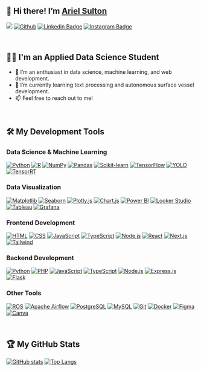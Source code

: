 ## 👋 Hi there! I’m [Ariel Sulton](https://github.com/ArielSulton)

![](https://visitor-badge.laobi.icu/badge?page_id=ArielSulton.ArielSulton)
[![Github](https://img.shields.io/github/followers/ArielSulton?label=Follow&style=social)](https://github.com/ArielSulton)
[![Linkedin Badge](https://img.shields.io/badge/-LinkedIn-blue?style=flat-square&logo=Linkedin&logoColor=white&link=https://www.linkedin.com/in/arielsulton/)](https://www.linkedin.com/in/arielsulton/)
[![Instagram Badge](https://img.shields.io/badge/-Instagram-blue?style=flat-square&logo=instagram&logoColor=white&link=https://www.instagram.com/arielsulton/)](https://www.instagram.com/arielsulton/)

<br />

## 🧑‍💻 I'm an Applied Data Science Student
- 👀 I’m an enthusiast in data science, machine learning, and web development.
- 🌱 I’m currently learning text processing and autonomous surface vessel development.
- 📫 Feel free to reach out to me!

<br />

## 🛠️ My Development Tools

### Data Science & Machine Learning
[![Python](https://img.shields.io/badge/-Python-black?style=flat&logo=Python)](https://github.com/ArielSulton?tab=repositories&language=python)
[![R](https://img.shields.io/badge/-R-black?style=flat&logo=R)](https://github.com/ArielSulton?tab=repositories)
[![NumPy](https://img.shields.io/badge/-NumPy-black?style=flat&logo=numpy)](https://github.com/ArielSulton?tab=repositories)
[![Pandas](https://img.shields.io/badge/-Pandas-black?style=flat&logo=pandas)](https://github.com/ArielSulton?tab=repositories)
[![Scikit-learn](https://img.shields.io/badge/-Scikit--learn-black?style=flat&logo=scikit-learn)](https://github.com/ArielSulton?tab=repositories)
[![TensorFlow](https://img.shields.io/badge/-TensorFlow-black?style=flat&logo=tensorflow)](https://github.com/ArielSulton?tab=repositories)
[![YOLO](https://img.shields.io/badge/-YOLO-black?style=flat&logo=pytorch)](https://github.com/ArielSulton?tab=repositories)
[![TensorRT](https://img.shields.io/badge/-TensorRT-black?style=flat&logo=nvidia)](https://github.com/ArielSulton?tab=repositories)

### Data Visualization
[![Matplotlib](https://img.shields.io/badge/-Matplotlib-black?style=flat&logo=python)](https://github.com/ArielSulton?tab=repositories)
[![Seaborn](https://img.shields.io/badge/-Seaborn-black?style=flat&logo=python)](https://github.com/ArielSulton?tab=repositories)
[![Plotly.js](https://img.shields.io/badge/-Plotly.js-black?style=flat&logo=plotly)](https://github.com/ArielSulton?tab=repositories)
[![Chart.js](https://img.shields.io/badge/-Chart.js-black?style=flat&logo=chart.js)](https://github.com/ArielSulton?tab=repositories)
[![Power BI](https://img.shields.io/badge/-📊%20Power%20BI-black?style=flat)](https://github.com/ArielSulton?tab=repositories)
[![Looker Studio](https://img.shields.io/badge/-Looker%20Studio-black?style=flat&logo=looker)](https://github.com/ArielSulton?tab=repositories)
[![Tableau](https://img.shields.io/badge/-Tableau-black?style=flat&logo=tableau)](https://github.com/ArielSulton?tab=repositories)
[![Grafana](https://img.shields.io/badge/-Grafana-black?style=flat&logo=grafana)](https://github.com/ArielSulton?tab=repositories)

### Frontend Development
[![HTML](https://img.shields.io/badge/-HTML-black?style=flat&logo=html5&logoColor=%23E34F26)](https://github.com/ArielSulton?tab=repositories&language=html)
[![CSS](https://img.shields.io/badge/-CSS-black?style=flat&logo=css3&logoColor=%231572B6)](https://github.com/ArielSulton?tab=repositories&language=css)
[![JavaScript](https://img.shields.io/badge/-JavaScript-black?style=flat&logo=javascript)](https://github.com/ArielSulton?tab=repositories&language=javascript)
[![TypeScript](https://img.shields.io/badge/-TypeScript-black?style=flat&logo=typescript)](https://github.com/ArielSulton?tab=repositories&language=typescript)
[![Node.js](https://img.shields.io/badge/-Node.js-black?style=flat&logo=Node.js)](https://github.com/ArielSulton?tab=repositories)
[![React](https://img.shields.io/badge/-React-black?style=flat&logo=react)](https://github.com/ArielSulton?tab=repositories)
[![Next.js](https://img.shields.io/badge/-Next.js-black?style=flat&logo=next.js)](https://github.com/ArielSulton?tab=repositories)
[![Tailwind](https://img.shields.io/badge/Tailwind-black.svg?style=flat&logo=tailwind-css&logoColor=2338B2AC)](https://github.com/ArielSulton?tab=repositories)

### Backend Development
[![Python](https://img.shields.io/badge/-Python-black?style=flat&logo=Python)](https://github.com/ArielSulton?tab=repositories&language=python)
[![PHP](https://img.shields.io/badge/-PHP-black?style=flat&logo=PHP)](https://github.com/ArielSulton?tab=repositories&language=php)
[![JavaScript](https://img.shields.io/badge/-JavaScript-black?style=flat&logo=javascript)](https://github.com/ArielSulton?tab=repositories&language=javascript)
[![TypeScript](https://img.shields.io/badge/-TypeScript-black?style=flat&logo=typescript)](https://github.com/ArielSulton?tab=repositories&language=typescript)
[![Node.js](https://img.shields.io/badge/-Node.js-black?style=flat&logo=Node.js)](https://github.com/ArielSulton?tab=repositories)
[![Express.js](https://img.shields.io/badge/-Express.js-black?style=flat&logo=express)](https://github.com/ArielSulton?tab=repositories)
[![Flask](https://img.shields.io/badge/-Flask-black?style=flat&logo=flask)](https://github.com/ArielSulton?tab=repositories)

### Other Tools
[![ROS](https://img.shields.io/badge/-ROS-black?style=flat&logo=ros)](https://github.com/ArielSulton?tab=repositories)
[![Apache Airflow](https://img.shields.io/badge/-Apache%20Airflow-black?style=flat&logo=apache-airflow)](https://github.com/ArielSulton?tab=repositories)
[![PostgreSQL](https://img.shields.io/badge/-PostgreSQL-black.svg?style=flat&logo=postgresql)](https://github.com/ArielSulton?tab=repositories)
[![MySQL](https://img.shields.io/badge/-MySQL-black?style=flat&logo=mysql)](https://github.com/ArielSulton?tab=repositories)
[![Git](https://img.shields.io/badge/-Git-black.svg?style=flat&logo=git)](https://github.com/ArielSulton?tab=repositories)
[![Docker](https://img.shields.io/badge/-Docker-black.svg?style=flat&logo=docker)](https://github.com/ArielSulton?tab=repositories)
[![Figma](https://img.shields.io/badge/Figma-black.svg?style=flat&logo=figma&logoColor=23F24E1E)](https://github.com/ArielSulton?tab=repositories)
[![Canva](https://img.shields.io/badge/Canva-black.svg?style=flat&logo=Canva&logoColor=2300C4CC)](https://github.com/ArielSulton?tab=repositories)

<br />

## 🏆 My GitHub Stats
[![GitHub stats](https://github-readme-stats.vercel.app/api?username=ArielSulton&count_private=true&show_icons=true&include_all_commits=true&show=reviews&theme=aura)](https://github.com/ArielSulton?tab=repositories)
[![Top Langs](https://github-readme-stats.vercel.app/api/top-langs/?username=ArielSulton&theme=aura&layout=compact&langs_count=10&card_width=360)](https://github.com/ArielSulton?tab=repositories)

<!---
ArielSulton/ArielSulton is a ✨ special ✨ repository because its `README.md` (this file) appears on your GitHub profile.
You can click the Preview link to take a look at your changes.
--->
